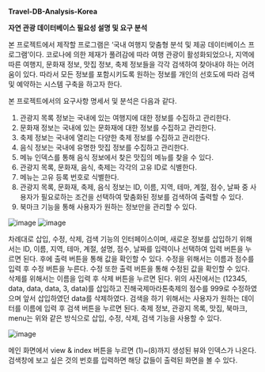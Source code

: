 **Travel-DB-Analysis-Korea**

**자연 관광 데이터베이스 필요성 설명 및 요구 분석**

본 프로젝트에서 제작할 프로그램은 ‘국내 여행지 맞춤형 분석 및 제공 데이터베이스 
프로그램’이다. 코로나에 의한 제재가 풀려감에 따라 여행 관광이 활성화되었으나, 지역에 
따른 여행지, 문화재 정보, 맛집 정보, 축제 정보들을 각각 검색하여 찾아내야 하는 어려움이 
있다. 따라서 모든 정보를 포함시키도록 원하는 정보를 개인의 선호도에 따라 검색 및 
예약하는 시스템 구축을 하고자 한다.

본 프로젝트에서의 요구사항 명세서 및 분석은 다음과 같다.
 1. 관광지 목록 정보는 국내에 있는 여행지에 대한 정보를 수집하고 관리한다. 
 2. 문화재 정보는 국내에 있는 문화재에 대한 정보를 수집하고 관리한다.
 3. 축제 정보는 국내에 열리는 다양한 축제 정보를 수집하고 관리한다.
 4. 음식 정보는 국내에 유명한 맛집 정보를 수집하고 관리한다.
 5. 메뉴 인덱스를 통해 음식 정보에서 찾은 맛집의 메뉴를 찾을 수 있다.
 6. 관광지 목록, 문화재, 음식, 축제는 각각의 고유 ID로 식별한다.
 7. 메뉴는 고유 등록 번호로 식별한다. 
 8. 관광지 목록, 문화재, 축제, 음식 정보는 ID, 이름, 지역, 테마, 계절, 점수, 날짜 중 
사용자가 필요로하는 조건을 선택하여 맞춤화된 정보를 검색하여 출력할 수 있다.
 9. 북마크 기능을 통해 사용자가 원하는 정보만을 관리할 수 있다.

![image](https://github.com/user-attachments/assets/d0869695-2a3a-4aaa-9152-f3750630ed07)
![image](https://github.com/user-attachments/assets/bd9f5439-d80c-489d-a552-41896e0ddcdb)

차례대로 삽입, 수정, 삭제, 검색 기능의 인터페이스이며, 새로운 정보를 삽입하기 위해서는 
ID, 이름, 지역, 테마, 계절, 설명, 점수, 날짜를 입력이나 선택하여 입력 버튼을 누르면 된다. 
후에 출력 버튼을 통해 값을 확인할 수 있다. 수정을 위해서는 이름과 점수를 입력 후 수정 
버튼을 누른다. 수정 또한 출력 버튼을 통해 수정된 값을 확인할 수 있다. 삭제를 위해서는 
이름을 입력 후 삭제 버튼을 누르면 된다. 위의 사진에서는 (12345, data, data, data, 3, 
data)를 삽입하고 진해국제마라톤축제의 점수를 999로 수정하였으며 앞서 삽입하였던 data를 
삭제하였다. 검색을 하기 위해서는 사용자가 원하는 데이터를 이름에 입력 후 검색 버튼을 
누르면 된다. 축제 정보, 관광지 목록, 맛집, 북마크, menu는 위와 같은 방식으로 삽입, 수정, 
삭제, 검색 기능을 사용할 수 있다.

![image](https://github.com/user-attachments/assets/3e87d24c-065d-4140-b4fd-86470c1a7c94)

메인 화면에서 view & index 버튼을 누르면 (1)~(8)까지 생성된 뷰와 인덱스가 나온다. 
검색창에 보고 싶은 것의 번호를 입력하면 해당 값들이 출력된 화면을 볼 수 있다.
